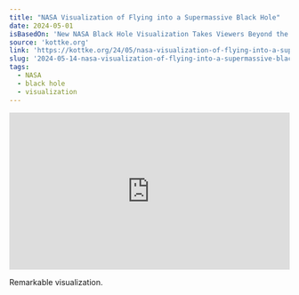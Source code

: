 ```yaml
---
title: "NASA Visualization of Flying into a Supermassive Black Hole"
date: 2024-05-01
isBasedOn: 'New NASA Black Hole Visualization Takes Viewers Beyond the Brink'
source: 'kottke.org'
link: 'https://kottke.org/24/05/nasa-visualization-of-flying-into-a-supermassive-black-hole'
slug: '2024-05-14-nasa-visualization-of-flying-into-a-supermassive-black-hole'
tags:
  - NASA
  - black hole
  - visualization
---
```


<style>.embed-container { position: relative; padding-bottom: 56.25%; height: 0; overflow: hidden; max-width: 100%; } .embed-container iframe, .embed-container object, .embed-container embed { position: absolute; top: 0; left: 0; width: 100%; height: 100%; }</style>
<div class='embed-container'>
    <iframe src="https://www.youtube.com/embed/chhcwk4-esM?si=M_VIKl3E_RpikCNe" title="YouTube video player" frameborder="0" allow="accelerometer; autoplay; clipboard-write; encrypted-media; gyroscope; picture-in-picture; web-share" referrerpolicy="strict-origin-when-cross-origin" allowfullscreen style="position: absolute; top: 0; left: 0; width: 100%; height: 100%;">
    </iframe>
</div>

Remarkable visualization.
